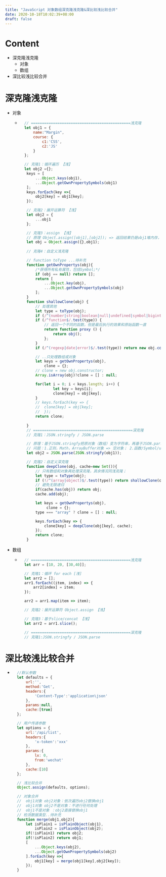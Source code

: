```yaml
---
title: "JavaScript 对象数组深克隆浅克隆&深比较浅比较合并"
date: 2020-10-18T10:02:39+08:00
draft: false
---
```

# Content
- 深克隆浅克隆
	- 对象
	- 数组
- 深比较浅比较合并
# 深克隆浅克隆
- 对象	 
	- ```js
		// =============================================浅克隆
		let obj1 = {
			name:"Margin",
			course: {
				c1:'CSS',
				c2:'JS'
			}
		};

		// 克隆1：循环遍历 【浅】
		let obj2 ={};
		 keys = [
			 ...Object.keys(obj1),
			 ...Object.getOwnPropertySymbols(obj1)
		 ];
		 keys.forEach(key =>{
			 obj2[key] = obj1[key];
		 });

		 // 克隆2：展开运算符 【浅】
		 let obj2 = {
			 ...obj1
		 };

		 // 克隆3：assign 【浅】
		 // 原理 Object.assign([obj1],[obj2]); => 返回结果仍是obj1堆内存，只不过是把obj2中的键值对和obj1的键值对合在一起
		 let obj = Object.assign({},obj1);
		
		 // 克隆4：自定义浅克隆

		 // function toType ...待补充
		 function getOwnPropertys(obj){
			 /*获得所有私有属性，包括Symbol;*/
			 if (obj == null) return [];
			 return [
				 ...Object.key(obj),
				 ...Object.getOwnPropertySymbols(obj)
			 ];
		 }
		 function shallowClone(obj) {
			 // 处理其他
			 let type = toType(obj);
			 if (/^(number|string|boolean|null|undefined|symbol|bigint)$/.test(type)) return obj;
			 if (/^function$/.test(type)) {
				 // 返回一个不同的函数，但是最后执行的效果和原始函数一直
				 return function proxy () {
					 return obj();
				 };
			 }
			 if (/^(regexp|date|error)$/.test(type)) return new obj.constructor(obj);

			 // ..只处理数组或对象
			 let keys = getOwnPropertys(obj),
			 	 clone = {};
			 // clone = new obj.constructor;
			 Array.isArray(obj)?clone = [] : null;

			 for(let i = 0; i < keys.length; i++) {
					 let key = keys[i];
					 clone[key] = obj[key];
			 }
			 // keys.forEach(key => {
			 //	 clone[key] = obj[key];
		 	 //  });
			 return clone;
			 	
		 }
		 // =============================================深克隆
		 // 克隆1：JSON.stringfy / JSON.parse

		 // 原理：基于JSON.stringfy把原对象（数组）变为字符串，再基于JSON.parse把字符串转化为对象或者数组。
		 // 问题：1.正则，Math，ArrayBuffer对象 => 空对象； 2.函数/Symbol/undefined属性值的属性 => 消失；  3. BigInt => 不能处理； 4. Date => String 
		 let obj2 = JSON.parse(JSON.stringfy(obj1));

		 // 克隆2：自定义深克隆
		 function deepClone(obj, cache=new Set()){
			 // 只有数组和对象再处理深克隆，其余情况同浅克隆； 
			 let type = toType(obj);
			 if (!/^(array|object)$/.test(type)) return shallowClone(obj);
			 // 避免无限递归
			 if(cache.has(obj)) return obj;
			 cache.add(obj);

			 let keys = getOwnPropertys(obj),
				  clone = {};
			 type === "array" ? clone = [] : null;

			 keys.forEach(key => {
				 clone[key] = deepClone(obj[key], cache);
			 });
			 return clone;
		 }
	  ```
- 数组	 
	- ```js
		// =============================================浅克隆
		let arr = [10, 20, [30,40]];

		// 克隆1：循环 for each [浅]
		let arr2 = []; 
		arr1.forEach((item, index) => {
			arr2[index] = item;
		});

		arr2 = arr1.map(item => item);

		// 克隆2：展开运算符 Object.assign 【浅】

		// 克隆3：基于slice/concat 【浅】
		let arr2 = arr1.slice();

		// =============================================深克隆
		// 克隆1:JSON.stringfy / JSON.parse
	  ```

# 深比较浅比较合并
- ```js
	//默认参数
	let defaults = {
		url:'',
		method:'Get',
		headers:{
			'Content-Type':'application\json'
		},
		params:null,
		cache:[true]
	};

	// 用户传递参数
	let options = {
		url:'/api/list',
		headers:{
			'x-token':'xxx'
		},
		params:{
			lx: 0,
			from:'wechat'
		},
		cache:[10]
	};

	// 浅比较合并
	Object.assign(defaults, options);

	// 对象合并
	//  obj1对象 obj2对象：依次遍历obj2替换obj1
	//  obj1对象 obj2不是对象：不进行任何处理
	//  obj1不是对象 ：obj2直接替换obj1
	// 检测数据类型..待补充
	function merge(obj1,obj2){	
		let isPlain1 = isPlainObject(obj1),
			isPlain2 = isPlainObject(obj2);
		if(!isPlain1) return obj2;
		if(!isPlain2) return obj1;
		[
			...Object.keys(obj2),
			...Object.getOwnPropertySymbols(obj2)
		].forEach(key =>{
			obj1[key] = merge(obj1[key],obj2[key]);
		});
	}
  ```